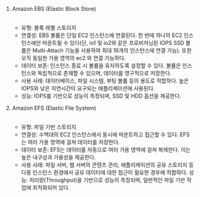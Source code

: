 
1. Amazon EBS (Elastic Block Store)<br><br>
   - 유형: 블록 레벨 스토리지
   - 연결성: EBS 볼륨은 단일 EC2 인스턴스에 연결된다. 한 번에 하나의 EC2 인스턴스에만 마운트될 수 있다(단, io1 및 io2와 같은 프로비저닝된 IOPS SSD 볼륨은 Multi-Attach 기능을 사용하여 최대 16개의 인스턴스에 연결 가능). 또한 오직 동일한 가용 영역의 ec2 와 연결 가능하다. 
   - 데이터 보존: 인스턴스 종료 시 볼륨을 유지하도록 설정할 수 있다. 볼륨은 인스턴스와 독립적으로 존재할 수 있으며, 데이터를 영구적으로 저장한다.
   - 사용 사례: 데이터베이스, 파일 시스템, 부팅 볼륨 등의 용도로 적합하다. 높은 IOPS와 낮은 지연시간이 요구되는 애플리케이션에 사용된다.
   - 성능: IOPS를 기반으로 성능이 측정되며, SSD 및 HDD 옵션을 제공한다.


2. Amazon EFS (Elastic File System)<br><br>
   - 유형: 파일 기반 스토리지
   - 연결성: 수백대의 EC2 인스턴스에서 동시에 마운트하고 접근할 수 있다. EFS는 여러 가용 영역에 걸쳐 데이터를 저장한다.
   - 데이터 보존: EFS는 데이터를 자동으로 여러 가용 영역에 걸쳐 복제한다. 이는 높은 내구성과 가용성을 제공한다.
   - 사용 사례: 파일 서버, 웹 서버의 콘텐츠 관리, 애플리케이션의 공유 스토리지 등 다중 인스턴스 환경에서 공유 데이터에 대한 접근이 필요한 경우에 적합하다.
   성능: 처리량(Throughput)을 기반으로 성능이 측정되며, 일반적인 파일 기반 작업에 최적화되어 있다.